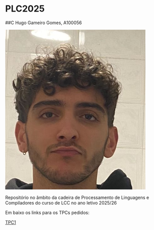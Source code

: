 # PLC2025

##C Hugo Gameiro Gomes, A100056

![identificação](identificacao.jpeg)

Repositório no âmbito da cadeira de Processamento de Linguagens e Compiladores do curso de LCC no ano letivo 2025/26

Em baixo os links para os TPCs pedidos:

[TPC1](./TPC1/)